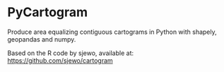 # PyCartogram
Produce area equalizing contiguous cartograms in Python with shapely, geopandas and numpy.

Based on the R code by sjewo, available at: https://github.com/sjewo/cartogram
